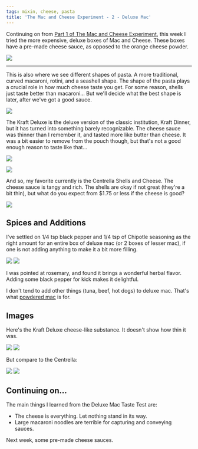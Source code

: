 ```yaml
---
tags: mixin, cheese, pasta
title: 'The Mac and Cheese Experiment - 2 - Deluxe Mac'
---
```


Continuing on from [Part 1 of The Mac and Cheese
Experiment](/blog/2015/03/15/the-mac-and-cheese-experiment---1---classic-mac),
this week I tried the more expensive, deluxe boxes of Mac and Cheese. These
boxes have a pre-made cheese sauce, as opposed to the orange cheese powder.

![](glamour-shot-centrella.jpg)

---

This is also where we see different shapes of pasta. A more traditional, curved
macaroni, rotini, and a seashell shape. The shape of the pasta plays a crucial
role in how much cheese taste you get. For some reason, shells just taste
better than macaroni... But we'll decide what the best shape is later, after
we've got a good sauce.

![](kraft-deluxe.jpg)

The Kraft Deluxe is the deluxe version of the classic institution, Kraft
Dinner, but it has turned into something barely recognizable. The cheese sauce
was thinner than I remember it, and tasted more like butter than cheese. It was
a bit easier to remove from the pouch though, but that's not a good enough
reason to taste like that...

![](glamour-shot-kraft.jpg)

![](centrella.jpg)

And so, my favorite currently is the Centrella Shells and Cheese. The cheese
sauce is tangy and rich. The shells are okay if not great (they're a bit thin),
but what do you expect from $1.75 or less if the cheese is good?

![](centrella-spices.jpg)

## Spices and Additions

I've settled on 1/4 tsp black pepper and 1/4 tsp of Chipotle seasoning as the
right amount for an entire box of deluxe mac (or 2 boxes of lesser mac), if one
is not adding anything to make it a bit more filling.

![](add-spices-1.jpg)
![](add-spices-2.jpg)

I was pointed at rosemary, and found it brings a wonderful herbal flavor.
Adding some black pepper for kick makes it delightful.

I don't tend to add other things (tuna, beef, hot dogs) to deluxe mac. That's
what [powdered
mac](/blog/2015/03/15/the-mac-and-cheese-experiment---1---classic-mac) is for.

## Images

Here's the Kraft Deluxe cheese-like substance. It doesn't show how thin it was.

![](add-cheese-2.jpg)
![](add-cheese-3.jpg)

But compare to the Centrella:

![](centrella-cheese-1.jpg)
![](centrella-cheese-2.jpg)

## Continuing on...

The main things I learned from the Deluxe Mac Taste Test are:

* The cheese is everything. Let nothing stand in its way.
* Large macaroni noodles are terrible for capturing and conveying sauces.

Next week, some pre-made cheese sauces.
